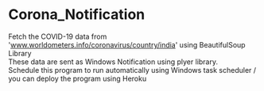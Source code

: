 # Corona_Notification

Fetch the COVID-19 data from 'www.worldometers.info/coronavirus/country/india' using BeautifulSoup Library    
These data are sent as Windows Notification using plyer library.     
Schedule this program to run automatically using Windows task scheduler / you can deploy the program using Heroku     
   


